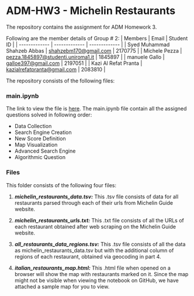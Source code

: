 # ADM-HW3 - Michelin Restaurants
The repository contains the assignment for ADM Homework 3.  

Following are the member details of Group # 2:
| Members  | Email | Student ID |
| ------------- | ------------- | ------------- |
| Syed Muhammad Shahzeb Abbas  | shahzebm170@gmail.com  | 2170775 |
| Michele Pezza   | pezza.1845897@studenti.uniroma1.it  | 1845897 |
| manuele Gallo   | galloe397@gmail.com  | 2197051 |
| Kazi Al Refat Pranta   | kazialrefatpranta@gmail.com  | 2083810 |

The repository consists of the following files:

### main.ipynb
The link to view the file is [here](https://). The main.ipynb file contain all the assigned questions solved in following order:
-  Data Collection
-  Search Engine Creation
-  New Score Definition
-  Map Visualization
-  Advanced Search Engine
-  Algorithmic Question

### Files
This folder consists of the following four files:
1. _**michelin_restaurants_data.tsv:**_ This .tsv file consists of data for all restaurants parsed through each of their urls from Michelin Guide website.
     
2. _**michelin_restaurants_urls.txt:**_ This .txt file consists of all the URLs of each restaurant obtained after web scraping on the Michelin Guide website.
  
3. _**all_restaurants_data_regions.tsv:**_ This .tsv file consists of all the data as michelin_restaurants_data.tsv but with the additional column of regions of each restaurant, obtained via geocoding in part 4. 
 
4. _**italian_restaurants_map.html:**_ This .html file when opened on a browser will show the map with restaurants marked on it. Since the map might not be visible when viewing the notebook on GitHub, we have attached a sample map for you to view.
